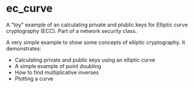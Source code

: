 # ec_curve
A "toy" example of an calculating private and plublic keys for Elliptic curve cryptography (ECC). Part of a network security class.

A very simple example to show some concepts of elliptic cryptography. It demonstrates:
* Calculating private and public keys using an elliptic curve
* A simple example of point doubling
* How to find multiplicative inverses
* Plotting a curve
